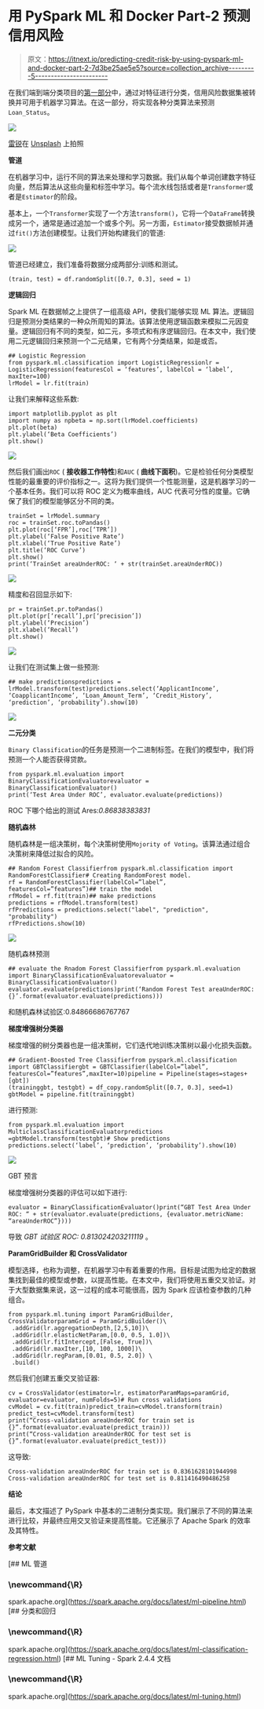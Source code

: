 # 用 PySpark ML 和 Docker Part-2 预测信用风险

> 原文：<https://itnext.io/predicting-credit-risk-by-using-pyspark-ml-and-docker-part-2-7d3be25ae5e5?source=collection_archive---------5----------------------->

在我们端到端分类项目的[第一部分](/predicting-credit-risk-by-using-pyspark-ml-and-docker-part-1-eef141a50a7e)中，通过对特征进行分类，信用风险数据集被转换并可用于机器学习算法。在这一部分，将实现各种分类算法来预测`Loan_Status`。

![](img/43d5b26c39be52d4c64c800aa177e48a.png)

[雷锐](https://unsplash.com/@ray30?utm_source=unsplash&utm_medium=referral&utm_content=creditCopyText)在 [Unsplash](https://unsplash.com/s/photos/machine--learning?utm_source=unsplash&utm_medium=referral&utm_content=creditCopyText) 上拍照

**管道**

在机器学习中，运行不同的算法来处理和学习数据。我们从每个单词创建数字特征向量，然后算法从这些向量和标签中学习。每个流水线包括或者是`Transformer`或者是`Estimator`的阶段。

基本上，一个`Transformer`实现了一个方法`transform()`，它将一个`DataFrame`转换成另一个，通常是通过追加一个或多个列。另一方面，`Estimator`接受数据帧并通过`fit()`方法创建模型。让我们开始构建我们的管道:

![](img/e5ccd1920728e08780e21cf8eb590eb5.png)

管道已经建立，我们准备将数据分成两部分:训练和测试。

```
(train, test) = df.randomSplit([0.7, 0.3], seed = 1)
```

**逻辑回归**

Spark ML 在数据帧之上提供了一组高级 API，使我们能够实现 ML 算法。逻辑回归是预测分类结果的一种众所周知的算法。该算法使用逻辑函数来模拟二元因变量。逻辑回归有不同的类型，如二元，多项式和有序逻辑回归。在本文中，我们使用二元逻辑回归来预测一个二元结果，它有两个分类结果，如是或否。

```
## Logistic Regression
from pyspark.ml.classification import LogisticRegressionlr = LogisticRegression(featuresCol = ‘features’, labelCol = ‘label’, maxIter=100)
lrModel = lr.fit(train)
```

让我们来解释这些系数:

```
import matplotlib.pyplot as plt
import numpy as npbeta = np.sort(lrModel.coefficients)
plt.plot(beta)
plt.ylabel(‘Beta Coefficients’)
plt.show()
```

![](img/e1d77a15c02b7c3af46b78092ab76462.png)

然后我们画出`ROC` ( **接收器工作特性**)和`AUC` ( **曲线下面积**)。它是检验任何分类模型性能的最重要的评价指标之一。这将为我们提供一个性能测量，这是机器学习的一个基本任务。我们可以将 ROC 定义为概率曲线，AUC 代表可分性的度量。它确保了我们的模型能够区分不同的类。

```
trainSet = lrModel.summary
roc = trainSet.roc.toPandas()
plt.plot(roc[‘FPR’],roc[‘TPR’])
plt.ylabel(‘False Positive Rate’)
plt.xlabel(‘True Positive Rate’)
plt.title(‘ROC Curve’)
plt.show()
print(‘TrainSet areaUnderROC: ‘ + str(trainSet.areaUnderROC))
```

![](img/e79b91ca104a4be0b9450a9323190b85.png)

精度和召回显示如下:

```
pr = trainSet.pr.toPandas()
plt.plot(pr[‘recall’],pr[‘precision’])
plt.ylabel(‘Precision’)
plt.xlabel(‘Recall’)
plt.show()
```

![](img/f4f4f7521577e85b0884fe41fea45854.png)

让我们在测试集上做一些预测:

```
## make predictionspredictions = lrModel.transform(test)predictions.select(‘ApplicantIncome’, ‘CoapplicantIncome’, ‘Loan_Amount_Term’, ‘Credit_History’, ‘prediction’, ‘probability’).show(10)
```

![](img/1a5999057c6ccd6a0c7c4c06ae54b495.png)

**二元分类**

`Binary Classification`的任务是预测一个二进制标签。在我们的模型中，我们将预测一个人能否获得贷款。

```
from pyspark.ml.evaluation import BinaryClassificationEvaluatorevaluator = BinaryClassificationEvaluator()
print(‘Test Area Under ROC’, evaluator.evaluate(predictions))
```

ROC 下哪个给出的测试 Ares:*0.86838383831*

**随机森林**

随机森林是一组决策树，每个决策树使用`Mojority of Voting`。该算法通过组合决策树来降低过拟合的风险。

```
## Random Forest Classifierfrom pyspark.ml.classification import RandomForestClassifier# Creating RandomForest model.
rf = RandomForestClassifier(labelCol=”label”, featuresCol=”features”)## train the model
rfModel = rf.fit(train)## make predictions
predictions = rfModel.transform(test)
rfPredictions = predictions.select("label", "prediction", "probability")
rfPredictions.show(10)
```

![](img/c064c2c37c4488a312921147b2acbaee.png)

随机森林预测

```
## evaluate the Rnadom Forest Classifierfrom pyspark.ml.evaluation import BinaryClassificationEvaluatorevaluator = BinaryClassificationEvaluator()
evaluator.evaluate(predictions)print(‘Random Forest Test areaUnderROC: {}’.format(evaluator.evaluate(predictions)))
```

和随机森林试验区:0.84866686767767

**梯度增强树分类器**

梯度增强的树分类器也是一组决策树，它们迭代地训练决策树以最小化损失函数。

```
## Gradient-Boosted Tree Classifierfrom pyspark.ml.classification import GBTClassifiergbt = GBTClassifier(labelCol=”label”, featuresCol=”features”,maxIter=10)pipeline = Pipeline(stages=stages+[gbt])
(traininggbt, testgbt) = df_copy.randomSplit([0.7, 0.3], seed=1)
gbtModel = pipeline.fit(traininggbt)
```

进行预测:

```
from pyspark.ml.evaluation import MulticlassClassificationEvaluatorpredictions =gbtModel.transform(testgbt)# Show predictions
predictions.select(‘label’, ‘prediction’, ‘probability’).show(10)
```

![](img/66f2c946cd7ffea33b0ebd1562963a00.png)

GBT 预言

梯度增强树分类器的评估可以如下进行:

```
evaluator = BinaryClassificationEvaluator()print(“GBT Test Area Under ROC: “ + str(evaluator.evaluate(predictions, {evaluator.metricName: “areaUnderROC”})))
```

导致 *GBT 试验区 ROC: 0.813024203211119* 。

**ParamGridBuilder 和 CrossValidator**

模型选择，也称为调整，在机器学习中有着重要的作用。目标是试图为给定的数据集找到最佳的模型或参数，以提高性能。在本文中，我们将使用五重交叉验证。对于大型数据集来说，这一过程的成本可能很高，因为 Spark 应该检查参数的几种组合。

```
from pyspark.ml.tuning import ParamGridBuilder, CrossValidatorparamGrid = ParamGridBuilder()\
 .addGrid(lr.aggregationDepth,[2,5,10])\
 .addGrid(lr.elasticNetParam,[0.0, 0.5, 1.0])\
 .addGrid(lr.fitIntercept,[False, True])\
 .addGrid(lr.maxIter,[10, 100, 1000])\
 .addGrid(lr.regParam,[0.01, 0.5, 2.0]) \
 .build()
```

然后我们创建五重交叉验证器:

```
cv = CrossValidator(estimator=lr, estimatorParamMaps=paramGrid, evaluator=evaluator, numFolds=5)# Run cross validations
cvModel = cv.fit(train)predict_train=cvModel.transform(train)
predict_test=cvModel.transform(test)
print(“Cross-validation areaUnderROC for train set is {}”.format(evaluator.evaluate(predict_train)))
print(“Cross-validation areaUnderROC for test set is {}”.format(evaluator.evaluate(predict_test)))
```

这导致:

```
Cross-validation areaUnderROC for train set is 0.8361628101944998
Cross-validation areaUnderROC for test set is 0.811416490486258
```

**结论**

最后，本文描述了 PySpark 中基本的二进制分类实现。我们展示了不同的算法来进行比较，并最终应用交叉验证来提高性能。它还展示了 Apache Spark 的效率及其特性。

**参考文献**

[](https://spark.apache.org/docs/latest/ml-pipeline.html) [## ML 管道

### \newcommand{\R}

spark.apache.org](https://spark.apache.org/docs/latest/ml-pipeline.html) [](https://spark.apache.org/docs/latest/ml-classification-regression.html) [## 分类和回归

### \newcommand{\R}

spark.apache.org](https://spark.apache.org/docs/latest/ml-classification-regression.html) [](https://spark.apache.org/docs/latest/ml-tuning.html) [## ML Tuning - Spark 2.4.4 文档

### \newcommand{\R}

spark.apache.org](https://spark.apache.org/docs/latest/ml-tuning.html)